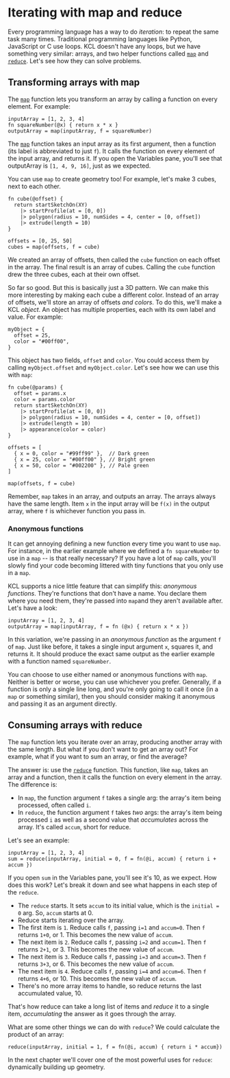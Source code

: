 # Iterating with map and reduce

<!-- toc -->

Every programming language has a way to do _iteration_: to repeat the same task many times. Traditional programming languages like Python, JavaScript or C use loops. KCL doesn't have any loops, but we have something very similar: arrays, and two helper functions called [`map`] and [`reduce`]. Let's see how they can solve problems.

## Transforming arrays with map

The [`map`] function lets you transform an array by calling a function on every element. For example:

```kcl
inputArray = [1, 2, 3, 4]
fn squareNumber(@x) { return x * x }
outputArray = map(inputArray, f = squareNumber)
```

The [`map`] function takes an input array as its first argument, then a function (its label is abbreviated to just `f`). It calls the function on every element of the input array, and returns it. If you open the Variables pane, you'll see that outputArray is `[1, 4, 9, 16]`, just as we expected.

You can use `map` to create geometry too! For example, let's make 3 cubes, next to each other.

```kcl=three_map_cubes
fn cube(@offset) {
  return startSketchOn(XY)
    |> startProfile(at = [0, 0])
    |> polygon(radius = 10, numSides = 4, center = [0, offset])
    |> extrude(length = 10)
}

offsets = [0, 25, 50]
cubes = map(offsets, f = cube)
```

<!-- KCL: name=three_map_cubes,skip3d=true,alt=Three mapped cubes-->

We created an array of offsets, then called the `cube` function on each offset in the array. The final result is an array of cubes. Calling the `cube` function drew the three cubes, each at their own offset.

So far so good. But this is basically just a 3D pattern. We can make this more interesting by making each cube a different color. Instead of an array of offsets, we'll store an array of offsets _and colors_. To do this, we'll make a KCL _object_. An object has multiple properties, each with its own label and value. For example:

```kcl
myObject = {
  offset = 25,
  color = "#00ff00",
}
```

This object has two fields, `offset` and `color`. You could access them by calling `myObject.offset` and `myObject.color`. Let's see how we can use this with `map`:

```kcl=three_map_cubes_color
fn cube(@params) {
  offset = params.x
  color = params.color
  return startSketchOn(XY)
    |> startProfile(at = [0, 0])
    |> polygon(radius = 10, numSides = 4, center = [0, offset])
    |> extrude(length = 10)
    |> appearance(color = color)
}

offsets = [
  { x = 0, color = "#99ff99" },  // Dark green
  { x = 25, color = "#00ff00" }, // Bright green
  { x = 50, color = "#002200" }, // Pale green
]

map(offsets, f = cube)
```

<!-- KCL: name=three_map_cubes_color,skip3d=true,alt=Three mapped cubes of different colors-->

Remember, `map` takes in an array, and outputs an array. The arrays always have the same length. Item `x` in the input array will be `f(x)` in the output array, where `f` is whichever function you pass in.

### Anonymous functions

It can get annoying defining a new function every time you want to use `map`. For instance, in the earlier example where we defined a `fn squareNumber` to use in a `map` -- is that really necessary? If you have a lot of `map` calls, you'll slowly find your code becoming littered with tiny functions that you only use in a `map`.

KCL supports a nice little feature that can simplify this: _anonymous functions_. They're functions that don't have a name. You declare them where you need them, they're passed into `map`and they aren't available after. Let's have a look:

```kcl
inputArray = [1, 2, 3, 4]
outputArray = map(inputArray, f = fn (@x) { return x * x })
```

In this variation, we're passing in an _anonymous function_ as the argument `f` of `map`. Just like before, it takes a single input argument `x`, squares it, and returns it. It should produce the exact same output as the earlier example with a function named `squareNumber`.

You can choose to use either named or anonymous functions with `map`. Neither is better or worse, you can use whichever you prefer. Generally, if a function is only a single line long, and you're only going to call it once (in a `map` or something similar), then you should consider making it anonymous and passing it as an argument directly.

## Consuming arrays with reduce

The `map` function lets you iterate over an array, producing another array with the same length. But what if you don't want to get an array out? For example, what if you want to sum an array, or find the average?

The answer is: use the [`reduce`] function. This function, like `map`, takes an array and a function, then it calls the function on every element in the array. The difference is:

 - In `map`, the function argument `f` takes a single arg: the array's item being processed, often called `i`.
 - In `reduce`, the function argument `f` takes _two_ args: the array's item being processed `i` as well as a second value that _accumulates_ across the array. It's called `accum`, short for reduce.

Let's see an example:

```kcl
inputArray = [1, 2, 3, 4]
sum = reduce(inputArray, initial = 0, f = fn(@i, accum) { return i + accum }) 
```

If you open `sum` in the Variables pane, you'll see it's 10, as we expect. How does this work? Let's break it down and see what happens in each step of the `reduce`.

 - The `reduce` starts. It sets `accum` to its initial value, which is the `initial = 0` arg. So, `accum` starts at 0.
 - Reduce starts iterating over the array.
 - The first item is `1`. Reduce calls `f`, passing `i=1` and `accum=0`. Then `f` returns `1+0`, or 1. This becomes the new value of `accum`.
 - The next item is `2`. Reduce calls `f`, passing `i=2` and `accum=1`. Then `f` returns `2+1`, or 3. This becomes the new value of `accum`.
 - The next item is `3`. Reduce calls `f`, passing `i=3` and `accum=3`. Then `f` returns `3+3`, or 6. This becomes the new value of `accum`.
 - The next item is `4`. Reduce calls `f`, passing `i=4` and `accum=6`. Then `f` returns `4+6`, or 10. This becomes the new value of `accum`.
 - There's no more array items to handle, so reduce returns the last accumulated value, 10.

That's how reduce can take a long list of items and _reduce_ it to a single item, _accumulating_ the answer as it goes through the array.

What are some other things we can do with `reduce`? We could calculate the product of an array:

```kcl
reduce(inputArray, initial = 1, f = fn(@i, accum) { return i * accum})
```

In the next chapter we'll cover one of the most powerful uses for `reduce`: dynamically building up geometry.

[`map`]: https://zoo.dev/docs/kcl-std/map
[`reduce`]: https://zoo.dev/docs/kcl-std/reduce

